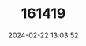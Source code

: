 ---
title: "161419"
category: "Leucoraja garmani"
draft: false
date: 2024-02-22 13:03:52
languages:
  English: ["Rosette Skate"]
---